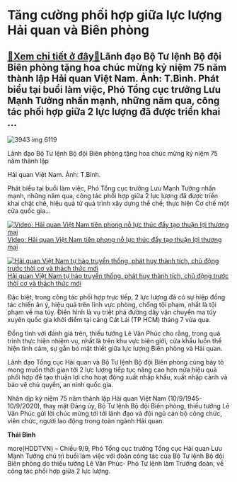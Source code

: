 Tăng cường phối hợp giữa lực lượng Hải quan và Biên phòng
=========================================================

[:gift:Xem chi tiết ở đây:gift:](https://hddtvn.com/tang-cuong-phoi-hop-giua-luc-luong-hai-quan-va-bien-phong/)Lãnh đạo Bộ Tư lệnh Bộ đội Biên phòng tặng hoa chúc mừng kỷ niệm 75 năm thành lập Hải quan Việt Nam. Ảnh: T.Bình. Phát biểu tại buổi làm việc, Phó Tổng cục trưởng Lưu Mạnh Tưởng nhấn mạnh, những năm qua, công tác phối hợp giữa 2 lực lượng đã được triển khai …
-------------------------------------------------------------------------------------------------------------------------------------------------------------------------------------------------------------------------------------------------------------------





![3943 img 6119](https://haiquanonline.com.vn/stores/news_dataimages/binhht/092020/09/15/in_article/3943_IMG_6119.jpg?rt=20200909161442 "undefined")



Lãnh đạo Bộ Tư lệnh Bộ đội Biên phòng tặng hoa chúc mừng kỷ niệm 75 năm thành lập


Hải quan Việt Nam. Ảnh: T.Bình.






Phát biểu tại buổi làm việc, Phó Tổng cục trưởng Lưu Mạnh Tưởng nhấn mạnh, những năm qua, công tác phối hợp giữa 2 lực lượng đã được triển khai chặt chẽ, hiệu quả từ quá trình xây dựng thể chế; thực hiện Cơ chế một cửa quốc gia…





[![Video: Hải quan Việt Nam tiên phong nỗ lực thúc đẩy tạo thuận lợi thương mại](https://haiquanonline.com.vn/stores/news_dataimages/hungnm/092020/09/10/croped/thumbnail/1835_trucban.jpg?rt=20200909161442 "Video: Hải quan Việt Nam tiên phong nỗ lực thúc đẩy tạo thuận lợi thương mại")](https://haiquanonline.com.vn/video-hai-quan-viet-nam-tien-phong-no-luc-thuc-day-tao-thuan-loi-thuong-mai-133119.html "Video: Hải quan Việt Nam tiên phong nỗ lực thúc đẩy tạo thuận lợi thương mại") 
[Video: Hải quan Việt Nam tiên phong nỗ lực thúc đẩy tạo thuận lợi thương mại](https://haiquanonline.com.vn/video-hai-quan-viet-nam-tien-phong-no-luc-thuc-day-tao-thuan-loi-thuong-mai-133119.html "Video: Hải quan Việt Nam tiên phong nỗ lực thúc đẩy tạo thuận lợi thương mại")


[![Hải quan Việt Nam tự hào truyền thống, phát huy thành tích, chủ động  trước thời cơ và thách thức mới](https://haiquanonline.com.vn/stores/news_dataimages/hoannm/082020/27/13/croped/thumbnail/5853_22-_TCT_Nguyen_Van_can.jpg?rt=20200909161442 "Hải quan Việt Nam tự hào truyền thống, phát huy thành tích, chủ động  trước thời cơ và thách thức mới")](https://haiquanonline.com.vn/hai-quan-viet-nam-tu-hao-truyen-thong-phat-huy-thanh-tich-chu-dong-truoc-thoi-co-va-thach-thuc-moi-132581.html "Hải quan Việt Nam tự hào truyền thống, phát huy thành tích, chủ động  trước thời cơ và thách thức mới") 
[Hải quan Việt Nam tự hào truyền thống, phát huy thành tích, chủ động trước thời cơ và thách thức mới](https://haiquanonline.com.vn/hai-quan-viet-nam-tu-hao-truyen-thong-phat-huy-thanh-tich-chu-dong-truoc-thoi-co-va-thach-thuc-moi-132581.html "Hải quan Việt Nam tự hào truyền thống, phát huy thành tích, chủ động  trước thời cơ và thách thức mới")



Đặc biệt, trong công tác phối hợp trực tiếp, 2 lực lượng đã có sự hiệp đồng tác chiến ăn ý, hiệu quả trên lĩnh vực phòng, chống tội phạm, nhất là tội phạm về ma túy. Điển hình là vụ triệt phá đường dây vận chuyển ma túy xuyên quốc gia khởi điểm tại cảng Cát Lái (TP HCM) tháng 7 vừa qua.


Đồng tình với đánh giá trên, thiếu tướng Lê Văn Phúc cho rằng, trong quá trình thực hiện nhiệm vụ, nhất là trên khu vực biên giới, cửa khẩu luôn thể hiện tình cảm, sự gắn bó mật thiết giữa lực lượng Biên phòng và Hải quan.


Lãnh đạo Tổng cục Hải quan và Bộ Tư lệnh Bộ đội Biên phòng cùng bày tỏ mong muốn thời gian tới 2 lực lượng tiếp tục nâng cao hơn nữa hiệu quả phối hợp để tạo thuận lợi cho hoạt động xuất nhập khẩu, xuất nhập cảnh và bảo vệ chủ quyền, an ninh quốc gia.


Nhân dịp kỷ niệm 75 năm thành lập Hải quan Việt Nam (10/9/1945-10/9/2020), thay mặt Đảng ủy, Bộ Tư lệnh Bộ đội Biên phòng, thiếu tướng Lê Văn Phúc gửi lời chúc mừng tới tới lãnh đạo và đội ngũ cán bộ công chức, viên chức, người lao động trong toàn ngành Hải quan.




**Thái Bình**



more(HDDTVN) – Chiều 9/9, Phó Tổng cục trưởng Tổng cục Hải quan Lưu Mạnh Tưởng chủ trì buổi làm việc với đoàn công tác của Bộ Tư lệnh Bộ đội Biên phòng do thiếu tướng Lê Văn Phúc- Phó Tư lệnh làm Trưởng đoàn, về công tác phối hợp giữa 2 lực lượng.

